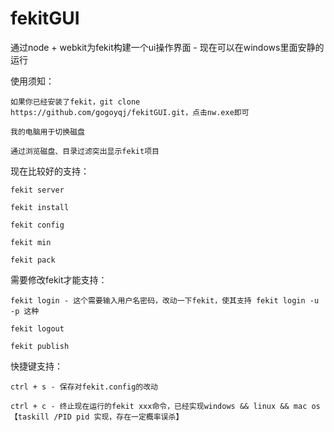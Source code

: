 # fekitGUI

通过node + webkit为fekit构建一个ui操作界面 - 现在可以在windows里面安静的运行

使用须知：
	
	如果你已经安装了fekit，git clone https://github.com/gogoyqj/fekitGUI.git，点击nw.exe即可

	我的电脑用于切换磁盘

	通过浏览磁盘、目录过滤突出显示fekit项目

现在比较好的支持：

	fekit server 
	
	fekit install 
	
	fekit config
	
	fekit min
	
	fekit pack
	

需要修改fekit才能支持：

	fekit login - 这个需要输入用户名密码，改动一下fekit，使其支持 fekit login -u -p 这种
	
	fekit logout
	
	fekit publish

快捷键支持：

	ctrl + s - 保存对fekit.config的改动
	
	ctrl + c - 终止现在运行的fekit xxx命令，已经实现windows && linux && mac os【taskill /PID pid 实现，存在一定概率误杀】
